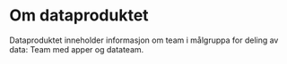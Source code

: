 # Om dataproduktet
Dataproduktet inneholder informasjon om team i målgruppa for deling av data: Team med apper og datateam.
